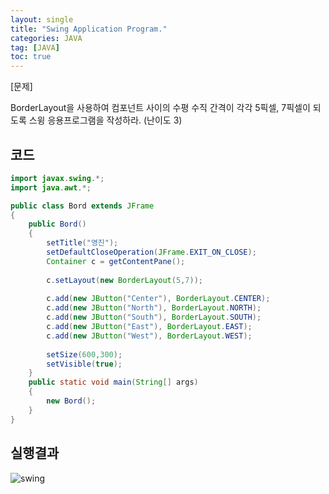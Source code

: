 ```yaml
---
layout: single
title: "Swing Application Program."
categories: JAVA
tag: [JAVA]
toc: true
---
```


[문제] 

BorderLayout을 사용하여 컴포넌트 사이의 수평 수직 간격이 각각 5픽셀, 7픽셀이 되도록 스윙 응용프로그램을 작성하라. (난이도 3)


## 코드

```java
import javax.swing.*;
import java.awt.*;

public class Bord extends JFrame
{
	public Bord()
	{
		setTitle("영진");
		setDefaultCloseOperation(JFrame.EXIT_ON_CLOSE);
		Container c = getContentPane();
		
		c.setLayout(new BorderLayout(5,7));
		
		c.add(new JButton("Center"), BorderLayout.CENTER);
		c.add(new JButton("North"), BorderLayout.NORTH);
		c.add(new JButton("South"), BorderLayout.SOUTH);
		c.add(new JButton("East"), BorderLayout.EAST);
		c.add(new JButton("West"), BorderLayout.WEST);
		
		setSize(600,300);
		setVisible(true);
	}
	public static void main(String[] args)
	{
		new Bord();
	}
}
```

## 실행결과

![swing](../../images/2022-03-05-swing/swing.png)
